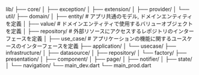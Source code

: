 lib/
  ├── core/
  │   ├── exception/
  │   ├── extension/
  │   ├── provider/
  │   └── util/
  ├── domain/
  │   ├── entity/ # アプリ共通のモデル, ドメインエンティティを定義
  │   ├── value/ # ドメインエンティティで使用するバリューオブジェクトを定義
  │   ├── repository/ # 外部リソースにアクセスするレポジトリのインターフェースを定義
  │   ├── use_case/ # アプリケーションの機能に関するユースケースのインターフェースを定義
  ├── application/
  │   └── usecase/
  ├── infrastructure/
  │   ├── datasource/
  │   ├── repository/
  │   └── factory/
  ├── presentation/
  │   ├── component/
  │   ├── page/
  │   ├── notifier/
  │   ├── state/
  │   └── navigation/
  └── main_dev.dart
  └── main_prod.dart